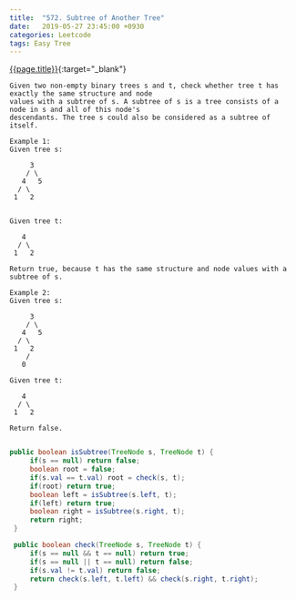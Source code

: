 ```yaml
---
title:  "572. Subtree of Another Tree"
date:   2019-05-27 23:45:00 +0930
categories: Leetcode
tags: Easy Tree
---
```


[{{page.title}}](https://leetcode.com/problems/subtree-of-another-tree/){:target="_blank"}

    Given two non-empty binary trees s and t, check whether tree t has exactly the same structure and node
    values with a subtree of s. A subtree of s is a tree consists of a node in s and all of this node's
    descendants. The tree s could also be considered as a subtree of itself.

    Example 1:
    Given tree s:

         3
        / \
       4   5
      / \
     1   2


    Given tree t:

       4
      / \
     1   2

    Return true, because t has the same structure and node values with a subtree of s.

    Example 2:
    Given tree s:

         3
        / \
       4   5
      / \
     1   2
        /
       0

    Given tree t:

       4
      / \
     1   2

    Return false.


```java

public boolean isSubtree(TreeNode s, TreeNode t) {
     if(s == null) return false;
     boolean root = false;
     if(s.val == t.val) root = check(s, t);
     if(root) return true;
     boolean left = isSubtree(s.left, t);
     if(left) return true;
     boolean right = isSubtree(s.right, t);
     return right;
 }

 public boolean check(TreeNode s, TreeNode t) {
     if(s == null && t == null) return true;
     if(s == null || t == null) return false;
     if(s.val != t.val) return false;
     return check(s.left, t.left) && check(s.right, t.right);
 }
```
